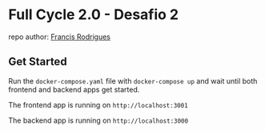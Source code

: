 # Full Cycle 2.0 - Desafio 2

repo author: [Francis Rodrigues](https://github.com/francisrod01)

## Get Started

Run the `docker-compose.yaml` file with `docker-compose up` and wait until both frontend and backend apps get started.

The frontend app is running on `http://localhost:3001`

The backend app is running on `http://localhost:3000`
